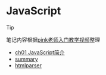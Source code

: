 # JavaScript

> [!TIP]
>
> 笔记内容根据[pink老师入门教学视频](https://www.bilibili.com/video/BV1Sy4y1C7ha)整理

- [ch01 JavaScript简介](frontend/js/ch01)
- [summary](frontend/js/summary)
- [htmlparser](tools/htmlparser/index.html)
